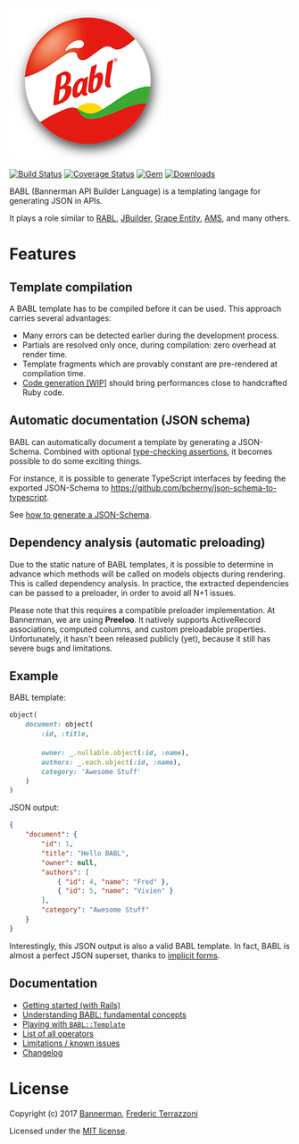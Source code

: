 ![BABL Logo](https://github.com/getbannerman/babl/raw/master/logo-babl.png)

[![Build Status](https://travis-ci.org/getbannerman/babl.svg?branch=master)](https://travis-ci.org/getbannerman/babl)
[![Coverage Status](https://coveralls.io/repos/github/getbannerman/babl/badge.svg)](https://coveralls.io/github/getbannerman/babl)
[![Gem](https://img.shields.io/gem/v/babl-json.svg)](https://rubygems.org/gems/babl-json)
[![Downloads](https://img.shields.io/gem/dt/babl-json.svg)](https://rubygems.org/gems/babl-json)

BABL (Bannerman API Builder Language) is a templating langage for generating JSON in APIs.

It plays a role similar to [RABL](https://github.com/nesquena/rabl), [JBuilder](https://github.com/rails/jbuilder), [Grape Entity](https://github.com/ruby-grape/grape-entity), [AMS](https://github.com/rails-api/active_model_serializers), and many others.

# Features

## Template compilation

A BABL template has to be compiled before it can be used. This approach carries several advantages:
- Many errors can be detected earlier during the development process.
- Partials are resolved only once, during compilation: zero overhead at render time.
- Template fragments which are provably constant are pre-rendered at compilation time.
- [Code generation [WIP]](https://github.com/getbannerman/babl/pull/21) should bring performances close to handcrafted Ruby code.

## Automatic documentation (JSON schema)

BABL can automatically document a template by generating a JSON-Schema. Combined with optional [type-checking assertions](pages/operators.md#typed), it becomes possible to do some exciting things.

For instance, it is possible to generate TypeScript interfaces by feeding the exported JSON-Schema to https://github.com/bcherny/json-schema-to-typescript.

See [how to generate a JSON-Schema](pages/templates.md#json_schema).

## Dependency analysis (automatic preloading)

Due to the static nature of BABL templates, it is possible to determine in advance which methods will be called on models objects during rendering. This is called dependency analysis. In practice, the extracted dependencies can be passed to a preloader, in order to avoid all N+1 issues.

Please note that this requires a compatible preloader implementation. At Bannerman, we are using **Preeloo**. It natively supports ActiveRecord associations, computed columns, and custom preloadable properties. Unfortunately, it hasn't been released publicly (yet), because it still has severe bugs and limitations.

## Example

BABL template:

```ruby
object(
    document: object(
        :id, :title,

        owner: _.nullable.object(:id, :name),
        authors: _.each.object(:id, :name),
        category: 'Awesome Stuff'
    )
)
```

JSON output:

```json
{
    "document": {
        "id": 1,
        "title": "Hello BABL",
        "owner": null,
        "authors": [
            { "id": 4, "name": "Fred" },
            { "id": 5, "name": "Vivien" }
        ],
        "category": "Awesome Stuff"
    }
}
```

Interestingly, this JSON output is also a valid BABL template. In fact, BABL is almost a perfect JSON superset, thanks to [implicit forms](pages/operators.md).

## Documentation

- [Getting started (with Rails)](pages/getting_started.md)
- [Understanding BABL: fundamental concepts](pages/concepts.md)
- [Playing with `BABL::Template`](pages/templates.md)
- [List of all operators](pages/operators.md)
- [Limitations / known issues](pages/limitations.md)
- [Changelog](CHANGELOG.md)

# License

Copyright (c) 2017 [Bannerman](https://www.bannerman.com/), [Frederic Terrazzoni](https://github.com/fterrazzoni)

Licensed under the [MIT license](https://opensource.org/licenses/MIT).
